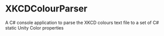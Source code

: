# XKCDColourParser
A C# console application to parse the XKCD colours text file to a set of C# static Unity Color properties

